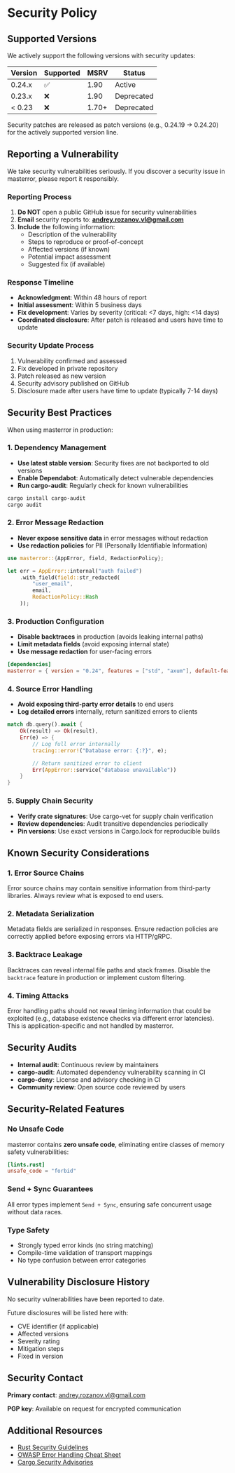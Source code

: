 <!--
SPDX-FileCopyrightText: 2025 RAprogramm <andrey.rozanov.vl@gmail.com>

SPDX-License-Identifier: MIT
-->

# Security Policy

## Supported Versions

We actively support the following versions with security updates:

| Version | Supported          | MSRV  | Status      |
| ------- | ------------------ | ----- | ----------- |
| 0.24.x  | :white_check_mark: | 1.90  | Active      |
| 0.23.x  | :x:                | 1.90  | Deprecated  |
| < 0.23  | :x:                | 1.70+ | Deprecated  |

Security patches are released as patch versions (e.g., 0.24.19 → 0.24.20) for the actively supported version line.

## Reporting a Vulnerability

We take security vulnerabilities seriously. If you discover a security issue in masterror, please report it responsibly.

### Reporting Process

1. **Do NOT** open a public GitHub issue for security vulnerabilities
2. **Email** security reports to: **andrey.rozanov.vl@gmail.com**
3. **Include** the following information:
   - Description of the vulnerability
   - Steps to reproduce or proof-of-concept
   - Affected versions (if known)
   - Potential impact assessment
   - Suggested fix (if available)

### Response Timeline

- **Acknowledgment**: Within 48 hours of report
- **Initial assessment**: Within 5 business days
- **Fix development**: Varies by severity (critical: <7 days, high: <14 days)
- **Coordinated disclosure**: After patch is released and users have time to update

### Security Update Process

1. Vulnerability confirmed and assessed
2. Fix developed in private repository
3. Patch released as new version
4. Security advisory published on GitHub
5. Disclosure made after users have time to update (typically 7-14 days)

## Security Best Practices

When using masterror in production:

### 1. Dependency Management

- **Use latest stable version**: Security fixes are not backported to old versions
- **Enable Dependabot**: Automatically detect vulnerable dependencies
- **Run cargo-audit**: Regularly check for known vulnerabilities

```bash
cargo install cargo-audit
cargo audit
```

### 2. Error Message Redaction

- **Never expose sensitive data** in error messages without redaction
- **Use redaction policies** for PII (Personally Identifiable Information)

```rust
use masterror::{AppError, field, RedactionPolicy};

let err = AppError::internal("auth failed")
    .with_field(field::str_redacted(
        "user_email",
        email,
        RedactionPolicy::Hash
    ));
```

### 3. Production Configuration

- **Disable backtraces** in production (avoids leaking internal paths)
- **Limit metadata fields** (avoid exposing internal state)
- **Use message redaction** for user-facing errors

```toml
[dependencies]
masterror = { version = "0.24", features = ["std", "axum"], default-features = false }
```

### 4. Source Error Handling

- **Avoid exposing third-party error details** to end users
- **Log detailed errors** internally, return sanitized errors to clients

```rust
match db.query().await {
    Ok(result) => Ok(result),
    Err(e) => {
        // Log full error internally
        tracing::error!("Database error: {:?}", e);

        // Return sanitized error to client
        Err(AppError::service("database unavailable"))
    }
}
```

### 5. Supply Chain Security

- **Verify crate signatures**: Use cargo-vet for supply chain verification
- **Review dependencies**: Audit transitive dependencies periodically
- **Pin versions**: Use exact versions in Cargo.lock for reproducible builds

## Known Security Considerations

### 1. Error Source Chains

Error source chains may contain sensitive information from third-party libraries. Always review what is exposed to end users.

### 2. Metadata Serialization

Metadata fields are serialized in responses. Ensure redaction policies are correctly applied before exposing errors via HTTP/gRPC.

### 3. Backtrace Leakage

Backtraces can reveal internal file paths and stack frames. Disable the `backtrace` feature in production or implement custom filtering.

### 4. Timing Attacks

Error handling paths should not reveal timing information that could be exploited (e.g., database existence checks via different error latencies). This is application-specific and not handled by masterror.

## Security Audits

- **Internal audit**: Continuous review by maintainers
- **cargo-audit**: Automated dependency vulnerability scanning in CI
- **cargo-deny**: License and advisory checking in CI
- **Community review**: Open source code reviewed by users

## Security-Related Features

### No Unsafe Code

masterror contains **zero unsafe code**, eliminating entire classes of memory safety vulnerabilities:

```toml
[lints.rust]
unsafe_code = "forbid"
```

### Send + Sync Guarantees

All error types implement `Send + Sync`, ensuring safe concurrent usage without data races.

### Type Safety

- Strongly typed error kinds (no string matching)
- Compile-time validation of transport mappings
- No type confusion between error categories

## Vulnerability Disclosure History

No security vulnerabilities have been reported to date.

Future disclosures will be listed here with:
- CVE identifier (if applicable)
- Affected versions
- Severity rating
- Mitigation steps
- Fixed in version

## Security Contact

**Primary contact**: andrey.rozanov.vl@gmail.com

**PGP key**: Available on request for encrypted communication

## Additional Resources

- [Rust Security Guidelines](https://anssi-fr.github.io/rust-guide/)
- [OWASP Error Handling Cheat Sheet](https://cheatsheetseries.owasp.org/cheatsheets/Error_Handling_Cheat_Sheet.html)
- [Cargo Security Advisories](https://rustsec.org/)
